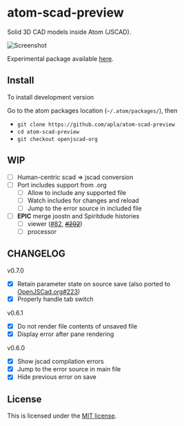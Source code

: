 # atom-scad-preview

Solid 3D CAD models inside Atom (JSCAD).

![Screenshot](https://raw.githubusercontent.com/matiasinsaurralde/atom-scad-preview/master/screenshot.jpg)

Experimental package available [here](https://atom.io/packages/atom-scad-preview).

## Install

To install development version

Go to the atom packages location (`~/.atom/packages/`), then

* `git clone https://github.com/apla/atom-scad-preview`
* `cd atom-scad-preview`
* `git checkout openjscad-org`

## WIP

 * [ ] Human-centric scad => jscad conversion
 * [ ] Port includes support from .org
   * [ ] Allow to include any supported file
   * [ ] Watch includes for changes and reload
   * [ ] Jump to the error source in included file
 * [ ] **EPIC** merge joostn and Spiritdude histories
   * [ ] viewer ([#82](https://github.com/joostn/OpenJsCad/pull/82), ~~[#202](https://github.com/Spiritdude/OpenJSCAD.org/pull/202)~~)
   * [ ] processor

## CHANGELOG

v0.7.0

 * [x] Retain parameter state on source save (also ported to [OpenJSCad.org#223](https://github.com/Spiritdude/OpenJSCAD.org/pull/223))
 * [x] Properly handle tab switch

v0.6.1

 * [x] Do not render file contents of unsaved file
 * [x] Display error after pane rendering

v0.6.0

 * [x] Show jscad compilation errors
 * [x] Jump to the error source in main file
 * [x] Hide previous error on save

## License

This is licensed under the [MIT license](https://github.com/matiasinsaurralde/atom-scad-preview/blob/master/LICENSE.md).
